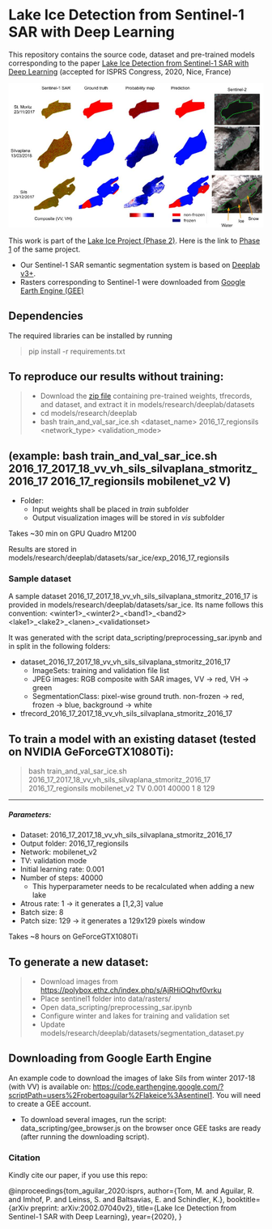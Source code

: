 # Lake Ice Detection from Sentinel-1 SAR with Deep Learning

This repository contains the source code, dataset and pre-trained models corresponding to the paper [Lake Ice Detection from Sentinel-1 SAR with Deep Learning](https://arxiv.org/pdf/2002.07040.pdf) (accepted for ISPRS Congress, 2020, Nice, France)

![segmentation_sar](figures/qual_tran_sils.jpg)

This work is part of the [Lake Ice Project (Phase 2)](https://prs.igp.ethz.ch/research/current_projects/integrated-lake-ice-monitoring-and-generation-of-sustainable--re.html). Here is the link to [Phase 1](https://prs.igp.ethz.ch/research/completed_projects/integrated-monitoring-of-ice-in-selected-swiss-lakes.html) of the same project.

* Our Sentinel-1 SAR semantic segmentation system is based on [Deeplab v3+](https://arxiv.org/abs/1706.05587).
* Rasters corresponding to Sentinel-1 were downloaded from [Google Earth Engine (GEE)](https://earthengine.google.com/)

## Dependencies

The required libraries can be installed by running
> pip install -r requirements.txt

## To reproduce our results without training:

> * Download the [zip file](https://polybox.ethz.ch/remote.php/webdav/lakeice_sentinel/sar_ice.zip) containing pre-trained weights, tfrecords, and dataset, and extract it in models/research/deeplab/datasets
> * cd models/research/deeplab
> * bash train_and_val_sar_ice.sh <dataset_name> 2016_17_regionsils <network_type> <validation_mode>

(example:  bash train_and_val_sar_ice.sh 2016_17_2017_18_vv_vh_sils_silvaplana_stmoritz_2016_17 2016_17_regionsils mobilenet_v2 V)
-----
- Folder:
    - Input weights shall be placed in *train* subfolder
    - Output visualization images will be stored in *vis* subfolder

Takes ~30 min on GPU Quadro M1200

Results are stored in models/research/deeplab/datasets/sar_ice/exp_2016_17_regionsils

### Sample dataset

A sample dataset 2016_17_2017_18_vv_vh_sils_silvaplana_stmoritz_2016_17 is provided in models/research/deeplab/datasets/sar_ice. Its name follows this convention:
\<winter1\>\_\<winter2\>\_\<band1\>\_\<band2\>\<lake1\>\_\<lake2\>\_\<lanen\>\_\<validationset\>

It was generated with the script data_scripting/preprocessing_sar.ipynb and in split in the following folders:

- dataset_2016_17_2017_18_vv_vh_sils_silvaplana_stmoritz_2016_17
    - ImageSets: training and validation file list
    - JPEG images: RGB composite with SAR images, VV -> red, VH -> green
    - SegmentationClass: pixel-wise ground truth. non-frozen -> red, frozen -> blue, background -> white
- tfrecord_2016_17_2017_18_vv_vh_sils_silvaplana_stmoritz_2016_17

## To train a model with an existing dataset (tested on NVIDIA GeForceGTX1080Ti):

> bash train_and_val_sar_ice.sh 2016_17_2017_18_vv_vh_sils_silvaplana_stmoritz_2016_17 2016_17_regionsils mobilenet_v2 TV 0.001 40000 1 8 129
-----
##### Parameters:
- Dataset: 2016_17_2017_18_vv_vh_sils_silvaplana_stmoritz_2016_17
- Output folder: 2016_17_regionsils
- Network: mobilenet_v2
- TV: validation mode
- Initial learning rate: 0.001
- Number of steps: 40000
    - This hyperparameter needs to be recalculated when adding a new lake
- Atrous rate: 1 -> it generates a [1,2,3] value
- Batch size: 8
- Patch size: 129 -> it generates a 129x129 pixels window

Takes ~8 hours on GeForceGTX1080Ti

## To generate a new dataset:
> * Download images from https://polybox.ethz.ch/index.php/s/AjRHiOQhvf0vrku&nbsp;
> * Place sentinel1 folder into data/rasters/&nbsp;
> * Open data_scripting/preprocessing_sar.ipynb&nbsp;
> * Configure winter and lakes for training and validation set&nbsp;
> * Update models/research/deeplab/datasets/segmentation_dataset.py&nbsp;

## Downloading from Google Earth Engine

An example code to download the images of lake Sils from winter 2017-18 (with VV) is available on: https://code.earthengine.google.com/?scriptPath=users%2Frobertoaguilar%2Flakeice%3Asentinel1. You will need to create a GEE account.

* To download several images, run the script: data_scripting/gee_browser.js on the browser once GEE tasks are ready (after running the downloading script).

### Citation

Kindly cite our paper, if you use this repo:

@inproceedings{tom_aguilar_2020:isprs, author={Tom, M. and Aguilar, R. and Imhof, P. and Leinss, S. and Baltsavias, E. and Schindler, K.}, booktitle={arXiv preprint: arXiv:2002.07040v2}, title={Lake Ice Detection from Sentinel-1 SAR with Deep Learning}, year={2020}, }
